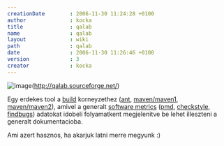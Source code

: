 ```yaml
---
creationDate        : 2006-11-30 11:24:28 +0100 
author              : kocka 
title               : qalab 
name                : qalab 
layout              : wiki 
path                : qalab 
date                : 2006-11-30 11:26:46 +0100 
version             : 3 
creator             : kocka 
---
```

![image](http://www.objectlab.co.uk/images/qalab.gif)(http://qalab.sourceforge.net/)

Egy erdekes tool a [build](build.html) korneyzethez ([ant](ant.html), [maven/maven1](maven/maven1.html), [maven/maven2](maven/maven2.html)), amivel a generalt [software metrics](Software%20Metrics.html) ([pmd](PMD.html), [checkstyle](checkstyle.html), [findbugs](findbugs.html)) adatokat idobeli folyamatkent megjelenitve be lehet illeszteni a generalt dokumentacioba. 

Ami azert hasznos, ha akarjuk latni merre megyunk :)


